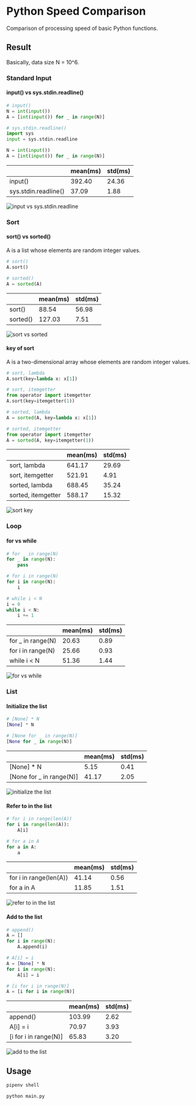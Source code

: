 # Python Speed Comparison

Comparison of processing speed of basic Python functions.

## Result

Basically, data size N = 10^6.

### Standard Input

#### input() vs sys.stdin.readline()

``` python
# input()
N = int(input())
A = [int(input()) for _ in range(N)]
```

``` python
# sys.stdin.readline()
import sys
input = sys.stdin.readline

N = int(input())
A = [int(input()) for _ in range(N)]
```

||mean(ms)|std(ms)|
|:-|:-|:-|
|input()|392.40|24.36|
|sys.stdin.readline()|37.09|1.88|

![input vs sys.stdin.readline](/images/input%20vs%20sys.stdin.readline.png)

### Sort

#### sort() vs sorted()

A is a list whose elements are random integer values.

``` python
# sort()
A.sort()
```

``` python
# sorted()
A = sorted(A)
```

||mean(ms)|std(ms)|
|:-|:-|:-|
|sort()|88.54|56.98|
|sorted()|127.03|7.51|

![sort vs sorted](/images/sort%20vs%20sorted.png)

#### key of sort

A is a two-dimensional array whose elements are random integer values.

``` python
# sort, lambda
A.sort(key=lambda x: x[1])
```

``` python
# sort, itemgetter
from operator import itemgetter
A.sort(key=itemgetter(1))
```

``` python
# sorted, lambda
A = sorted(A, key=lambda x: x[1])
```

``` python
# sorted, itemgetter
from operator import itemgetter
A = sorted(A, key=itemgetter(1))
```

||mean(ms)|std(ms)|
|:-|:-|:-|
|sort, lambda|641.17|29.69|
|sort, itemgetter|521.91|4.91|
|sorted, lambda|688.45|35.24|
|sorted, itemgetter|588.17|15.32|

![sort key](/images/sort%20key.png)

### Loop

#### for vs while

``` python
# for _ in range(N)
for _ in range(N):
    pass
```

``` python
# for i in range(N)
for i in range(N):
    i
```

``` python
# while i < N
i = 0
while i < N:
    i += 1
```

||mean(ms)|std(ms)|
|:-|:-|:-|
|for _ in range(N)|20.63|0.89|
|for i in range(N)|25.66|0.93|
|while i < N|51.36|1.44|

![for vs while](/images/for%20vs%20while%20(N%20%3D%2010%5E6).png)

### List

#### Initialize the list

``` python
# [None] * N
[None] * N
```

``` python
# [None for _ in range(N)]
[None for _ in range(N)]
```

||mean(ms)|std(ms)|
|:-|:-|:-|
|[None] * N|5.15|0.41|
|[None for _ in range(N)]|41.17|2.05|

![initialize the list](/images/initialize%20the%20list%20(N%20%3D%2010%5E6).png)

#### Refer to in the list

``` python
# for i in range(len(A))
for i in range(len(A)):
    A[i]
```

``` python
# for a in A
for a in A:
    a
```

||mean(ms)|std(ms)|
|:-|:-|:-|
|for i in range(len(A))|41.14|0.56|
|for a in A|11.85|1.51|

![refer to in the list](images/refer%20to%20in%20the%20list%20(N%20%3D%2010%5E6).png)

#### Add to the list

``` python
# append()
A = []
for i in range(N):
    A.append(i)
```

``` python
# A[i] = i
A = [None] * N
for i in range(N):
    A[i] = i
```

``` python
# [i for i in range(N)]
A = [i for i in range(N)]
```

||mean(ms)|std(ms)|
|:-|:-|:-|
|append()|103.99|2.62|
|A[i] = i|70.97|3.93|
|[i for i in range(N)]|65.83|3.20|

![add to the list](/images/add%20to%20the%20list%20(N%20%3D%2010%5E6).png)

## Usage

``` sh
pipenv shell
```

``` sh
python main.py
```
